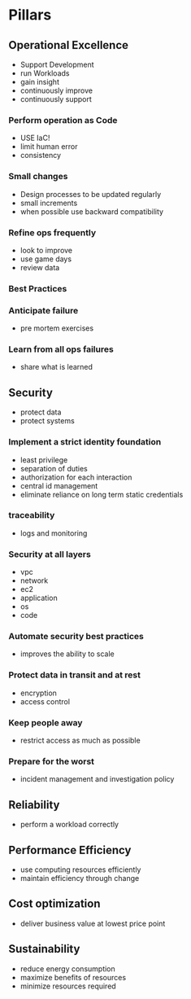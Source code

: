 # Pillars
## Operational Excellence
- Support Development
- run Workloads
- gain insight
- continuously improve
- continuously support
### Perform operation as Code
- USE IaC!
- limit human error
- consistency
### Small changes
- Design processes to be updated regularly
- small increments
- when possible use backward compatibility
### Refine ops frequently
- look to improve
- use game days
- review data
### Best Practices
### Anticipate failure
- pre mortem exercises
### Learn from all ops failures
- share what is learned
## Security
- protect data
- protect systems
### Implement a strict identity foundation
- least privilege
- separation of duties
- authorization for each interaction
- central id management
- eliminate reliance on long term static credentials
### traceability
- logs and monitoring
### Security at all layers
- vpc
- network
- ec2
- application
- os
- code
### Automate security best practices
- improves the ability to scale
### Protect data in transit and at rest
- encryption
- access control
### Keep people away
- restrict access as much as possible
### Prepare for the worst
- incident management and investigation policy

## Reliability
- perform a workload correctly
## Performance Efficiency
- use computing resources efficiently
- maintain efficiency through change
## Cost optimization
- deliver business value at lowest price point
## Sustainability
- reduce energy consumption
- maximize benefits of resources
- minimize resources required